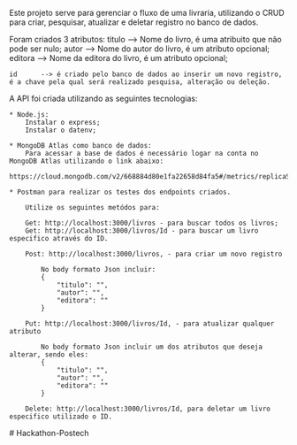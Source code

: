 Este projeto serve para gerenciar o fluxo de uma livraria, utilizando o CRUD para criar, pesquisar, atualizar e deletar registro no banco de dados.

Foram criados 3 atributos:
    titulo  --> Nome do livro, é uma atribuito que não pode ser nulo;
    autor   --> Nome do autor do livro, é um atributo opcional;
    editora --> Nome da editora do livro, é um atributo opcional;

    id      --> é criado pelo banco de dados ao inserir um novo registro, é a chave pela qual será realizado pesquisa, alteração ou deleção.

A API foi criada utilizando as seguintes tecnologias:

    * Node.js:
        Instalar o express;
        Instalar o datenv;

    * MongoDB Atlas como banco de dados:
        Para acessar a base de dados é necessário logar na conta no MongoDB Atlas utilizando o link abaixo:
        https://cloud.mongodb.com/v2/668884d80e1fa22658d84fa5#/metrics/replicaSet/6688850a18348e40bad4485c/explorer/Livraria/livros/find

    * Postman para realizar os testes dos endpoints criados.

        Utilize os seguintes metódos para: 

        Get: http://localhost:3000/livros - para buscar todos os livros;
        Get: http://localhost:3000/livros/Id - para buscar um livro especifico através do ID.

        Post: http://localhost:3000/livros, - para criar um novo registro

            No body formato Json incluir:
            {
                "titulo": "",
                "autor": "",
                "editora": ""
            }

        Put: http://localhost:3000/livros/Id, - para atualizar qualquer atributo 
        
            No body formato Json incluir um dos atributos que deseja alterar, sendo eles:
            {
                "titulo": "",
                "autor": "",
                "editora": ""
            }
        
        Delete: http://localhost:3000/livros/Id, para deletar um livro especifico utilizado o ID.


    
#   H a c k a t h o n - P o s t e c h  
 